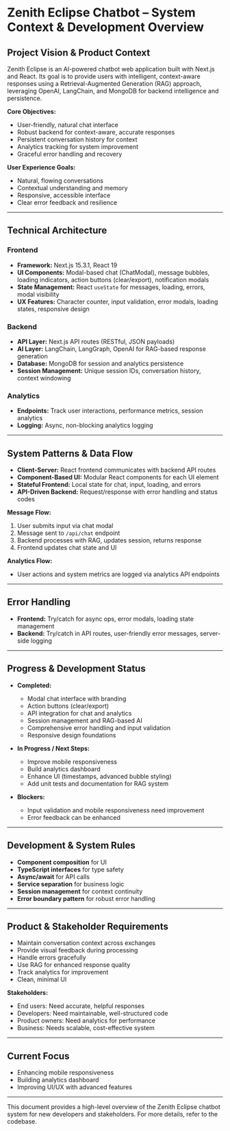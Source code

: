 # Zenith Eclipse Chatbot – System Context & Development Overview

## Project Vision & Product Context

Zenith Eclipse is an AI-powered chatbot web application built with Next.js and React. Its goal is to provide users with intelligent, context-aware responses using a Retrieval-Augmented Generation (RAG) approach, leveraging OpenAI, LangChain, and MongoDB for backend intelligence and persistence.

**Core Objectives:**
- User-friendly, natural chat interface
- Robust backend for context-aware, accurate responses
- Persistent conversation history for context
- Analytics tracking for system improvement
- Graceful error handling and recovery

**User Experience Goals:**
- Natural, flowing conversations
- Contextual understanding and memory
- Responsive, accessible interface
- Clear error feedback and resilience

---

## Technical Architecture

### Frontend
- **Framework:** Next.js 15.3.1, React 19
- **UI Components:** Modal-based chat (ChatModal), message bubbles, loading indicators, action buttons (clear/export), notification modals
- **State Management:** React `useState` for messages, loading, errors, modal visibility
- **UX Features:** Character counter, input validation, error modals, loading states, responsive design

### Backend
- **API Layer:** Next.js API routes (RESTful, JSON payloads)
- **AI Layer:** LangChain, LangGraph, OpenAI for RAG-based response generation
- **Database:** MongoDB for session and analytics persistence
- **Session Management:** Unique session IDs, conversation history, context windowing

### Analytics
- **Endpoints:** Track user interactions, performance metrics, session analytics
- **Logging:** Async, non-blocking analytics logging

---

## System Patterns & Data Flow

- **Client-Server:** React frontend communicates with backend API routes
- **Component-Based UI:** Modular React components for each UI element
- **Stateful Frontend:** Local state for chat, input, loading, and errors
- **API-Driven Backend:** Request/response with error handling and status codes

**Message Flow:**
1. User submits input via chat modal
2. Message sent to `/api/chat` endpoint
3. Backend processes with RAG, updates session, returns response
4. Frontend updates chat state and UI

**Analytics Flow:**
- User actions and system metrics are logged via analytics API endpoints

---

## Error Handling

- **Frontend:** Try/catch for async ops, error modals, loading state management
- **Backend:** Try/catch in API routes, user-friendly error messages, server-side logging

---

## Progress & Development Status

- **Completed:**
  - Modal chat interface with branding
  - Action buttons (clear/export)
  - API integration for chat and analytics
  - Session management and RAG-based AI
  - Comprehensive error handling and input validation
  - Responsive design foundations

- **In Progress / Next Steps:**
  - Improve mobile responsiveness
  - Build analytics dashboard
  - Enhance UI (timestamps, advanced bubble styling)
  - Add unit tests and documentation for RAG system

- **Blockers:**
  - Input validation and mobile responsiveness need improvement
  - Error feedback can be enhanced

---

## Development & System Rules

- **Component composition** for UI
- **TypeScript interfaces** for type safety
- **Async/await** for API calls
- **Service separation** for business logic
- **Session management** for context continuity
- **Error boundary pattern** for robust error handling

---

## Product & Stakeholder Requirements

- Maintain conversation context across exchanges
- Provide visual feedback during processing
- Handle errors gracefully
- Use RAG for enhanced response quality
- Track analytics for improvement
- Clean, minimal UI

**Stakeholders:**
- End users: Need accurate, helpful responses
- Developers: Need maintainable, well-structured code
- Product owners: Need analytics for performance
- Business: Needs scalable, cost-effective system

---

## Current Focus

- Enhancing mobile responsiveness
- Building analytics dashboard
- Improving UI/UX with advanced features

---

This document provides a high-level overview of the Zenith Eclipse chatbot system for new developers and stakeholders. For more details, refer to the codebase.